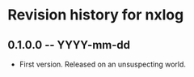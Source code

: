 # Revision history for nxlog

## 0.1.0.0 -- YYYY-mm-dd

* First version. Released on an unsuspecting world.
